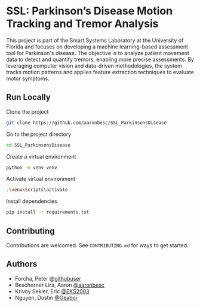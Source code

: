 
# SSL: Parkinson’s Disease Motion Tracking and Tremor Analysis

This project is part of the Smart Systems Laboratory at the University of Florida and focuses on developing a machine learning-based assessment tool for Parkinson's disease. The objective is to analyze patient movement data to detect and quantify tremors, enabling more precise assessments. By leveraging computer vision and data-driven methodologies, the system tracks motion patterns and applies feature extraction techniques to evaluate motor symptoms.

## Run Locally

Clone the project

```bash
git clone https://github.com/aaronbesc/SSL_ParkinsonsDisease
```

Go to the project directory

```bash
cd SSL_ParkinsonsDisease
```

Create a virtual environment

```bash
python -m venv venv
```

Activate virtual environment

```bash
.\venv\Scripts\activate
```

Install dependencies

```bash
pip install -r requirements.txt
```

## Contributing

Contributions are welcomed. See `CONTRIBUTING.md` for ways to get started.

## Authors
- Forcha, Peter [@githubuser](https://github.com/xxx)
- Beschorner Lira, Aaron [@aaronbesc](https://github.com/aaronbesc)
- Krivoy Sekler, Eric [@EKS2003](https://github.com/EKS2003)
- Nguyen, Dustin [@Geaboi](https://github.com/Geaboi)


